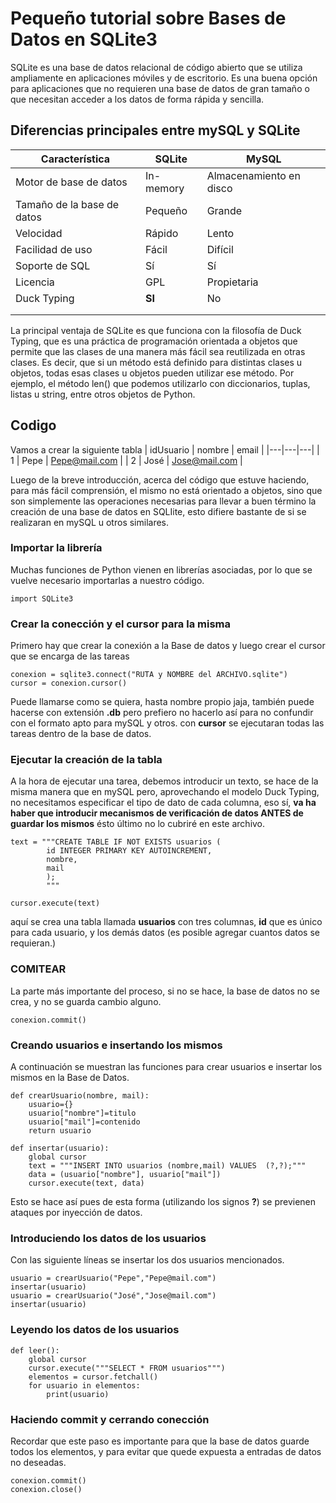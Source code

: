 # Pequeño tutorial sobre Bases de Datos en SQLite3

SQLite es una base de datos relacional de código abierto que se utiliza ampliamente en aplicaciones móviles y de escritorio. Es una buena opción para aplicaciones que no requieren una base de datos de gran tamaño o que necesitan acceder a los datos de forma rápida y sencilla. 

## Diferencias principales entre mySQL y SQLite

| Característica | SQLite | MySQL | 
|---|---|---| 
| Motor de base de datos | In-memory | Almacenamiento en disco | 
| Tamaño de la base de datos | Pequeño | Grande | 
| Velocidad | Rápido | Lento | 
| Facilidad de uso | Fácil | Difícil | 
| Soporte de SQL | Sí | Sí | 
| Licencia | GPL | Propietaria | 
| Duck Typing | **SI** | No | 
|  |  |  | 
|  |  |  | 
La principal ventaja de SQLite es que funciona con la filosofía de Duck Typing, que es una práctica de programación orientada a objetos que permite que las clases de una manera más fácil sea reutilizada en otras clases. Es decir, que si un método está definido para distintas clases u objetos, todas esas clases u objetos pueden utilizar ese método. Por ejemplo, el método len() que podemos utilizarlo con diccionarios, tuplas, listas u string, entre otros objetos de Python.

## Codigo

Vamos a crear la siguiente tabla
| idUsuario | nombre | email | 
|---|---|---| 
| 1 | Pepe | Pepe@mail.com | 
| 2 | José | Jose@mail.com | 

Luego de la breve introducción, acerca del código que estuve haciendo, para más fácil comprensión, el mismo no está orientado a objetos, sino que son simplemente las operaciones necesarias para llevar a buen término la creación de una base de datos en SQLIite, esto difiere bastante de si se realizaran en mySQL u otros similares.


### Importar la librería

Muchas funciones de Python vienen en librerías asociadas, por lo que se vuelve necesario importarlas a nuestro código.

```
import SQLite3
```

### Crear la conección y el cursor para la misma

Primero hay que crear la conexión a la Base de datos y luego crear el cursor que se encarga de las tareas
```
conexion = sqlite3.connect("RUTA y NOMBRE del ARCHIVO.sqlite")
cursor = conexion.cursor()
```

Puede llamarse como se quiera, hasta nombre propio jaja, también puede hacerse con extensión **.db** pero prefiero no hacerlo así para no confundir con el formato apto para mySQL y otros.
con **cursor** se ejecutaran todas las tareas dentro de la base de datos.

### Ejecutar la creación de la tabla

A la hora de ejecutar una tarea, debemos introducir un texto, se hace de la misma manera que en mySQL pero, aprovechando el modelo Duck Typing, no necesitamos especificar el tipo de dato de cada columna, eso sí, **va ha haber que introducir mecanismos de verificación de datos ANTES de guardar los mismos** ésto último no lo cubriré en este archivo.
```
text = """CREATE TABLE IF NOT EXISTS usuarios (
        id INTEGER PRIMARY KEY AUTOINCREMENT,
        nombre,
        mail
        );
        """

cursor.execute(text)
```
aquí se crea una tabla llamada **usuarios** con tres columnas, **id** que es único para cada usuario, y los demás datos (es posible agregar cuantos datos se requieran.)

### COMITEAR

La parte más importante del proceso, si no se hace, la base de datos no se crea, y no se guarda cambio alguno.
```
conexion.commit()
```

### Creando usuarios e insertando los mismos

A continuación se muestran las funciones para crear usuarios e insertar los mismos en la Base de Datos.
```
def crearUsuario(nombre, mail):
    usuario={}
    usuario["nombre"]=titulo
    usuario["mail"]=contenido
    return usuario

def insertar(usuario):
    global cursor
    text = """INSERT INTO usuarios (nombre,mail) VALUES  (?,?);"""
    data = (usuario["nombre"], usuario["mail"])
    cursor.execute(text, data)
```
Esto se hace así pues de esta forma (utilizando los signos **?**) se previenen ataques por inyección de datos.


### Introduciendo los datos de los usuarios

Con las siguiente líneas se insertar los dos usuarios mencionados.
```
usuario = crearUsuario("Pepe","Pepe@mail.com")
insertar(usuario)
usuario = crearUsuario("José","Jose@mail.com")
insertar(usuario)
```

### Leyendo los datos de los usuarios

```
def leer():
    global cursor
    cursor.execute("""SELECT * FROM usuarios""")
    elementos = cursor.fetchall()
    for usuario in elementos:
        print(usuario)
```

### Haciendo commit y cerrando conección

Recordar que este paso es importante para que la base de datos guarde todos los elementos, y para evitar que quede expuesta a entradas de datos no deseadas.
```
conexion.commit()
conexion.close()
```
